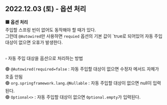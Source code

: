 ## 2022.12.03 (토) - 옵션 처리

**🟨 옵션 처리**
<br>
주입할 스프링 빈이 없어도 동작해야 할 때가 있다.<br>
그런데 `@Autowired`만 사용하면 `requied` 옵션의 기본 값이 `true로 되어있어 자동 주입 대상이 없으면
오휴가 발생한다.

<br>
▫️️ 자동 주입 대상을 옵션으로 처리하는 방법

   🟢 `@Autowired(required=false` : 자동 주입할 대상이 없으면 수정자 메서드 자체가 호출 안됨<br>
   🟢 `org.springframework.lang.@Nullable` : 자동 주입할 대상이 없으면 null이 입력된다.<br>
   🟢 `Optional<>` : 자동 주입할 대상이 없으면 `Optional.empty`가 입력된다.
    








   


         
